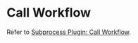 # Call Workflow

Refer to [Subprocess Plugin: Call Workflow](../../workflow-subflow/index.md#call-workflow-node).